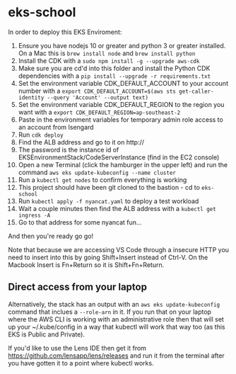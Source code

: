 # eks-school

In order to deploy this EKS Enviroment:

1. Ensure you have nodejs 10 or greater and python 3 or greater installed. On a Mac this is `brew install node` and `brew install python`
1. Install the CDK with a `sudo npm install -g --upgrade aws-cdk`
1. Make sure you are cd'd into this folder and install the Python CDK dependencies with a `pip install --upgrade -r requirements.txt`
1. Set the environment variable CDK_DEFAULT_ACCOUNT to your account number with a `export CDK_DEFAULT_ACCOUNT=$(aws sts get-caller-identity --query 'Account' --output text)`
1. Set the environment variable CDK_DEFAULT_REGION to the region you want with a `export CDK_DEFAULT_REGION=ap-southeast-2`
1. Paste in the environment variables for temporary admin role access to an account from Isengard
1. Run `cdk deploy`
1. Find the ALB address and go to it on http://
1. The password is the instance id of EKSEnvironmentStack/CodeServerInstance (find in the EC2 console)
1. Open a new Terminal (click the hamburger in the upper left) and run the command `aws eks update-kubeconfig --name cluster`
1. Run a `kubectl get nodes` to confirm everything is working
1. This project should have been git cloned to the bastion - cd to `eks-school`
1. Run `kubectl apply -f nyancat.yaml` to deploy a test workload
1. Wait a couple minutes then find the ALB address with a `kubectl get ingress -A`
1. Go to that address for some nyancat fun...

And then you're ready go go!

Note that because we are accessing VS Code through a insecure HTTP you need to insert into this by going Shift+Insert instead of Ctrl-V. On the Macbook Insert is Fn+Return so it is Shift+Fn+Return.

## Direct access from your laptop
Alternatively, the stack has an output with an `aws eks update-kubeconfig` command that inclues a `--role-arn` in it. If you run that on your laptop where the AWS CLI is working with an administrative role then that will set up your ~/.kube/config in a way that kubectl will work that way too (as this EKS is Public and Private).

If you'd like to use the Lens IDE then get it from https://github.com/lensapp/lens/releases and run it from the terminal after you have gotten it to a point where kubectl works.
